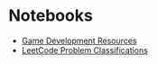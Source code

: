 # Notebooks

* [Game Development Resources](https://yy404.github.io/Notebooks/Resources/Game)
* [LeetCode Problem Classifications](https://yy404.github.io/Notebooks/Resources/LeetCode)
